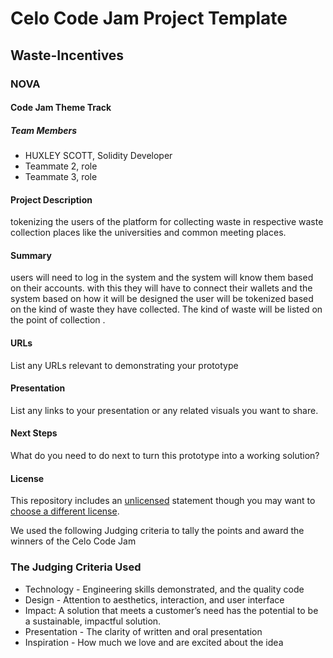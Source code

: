 # Celo Code Jam Project Template

## Waste-Incentives

### NOVA

#### Code Jam Theme Track

##### Team Members

- HUXLEY SCOTT, Solidity Developer
- Teammate 2, role
- Teammate 3, role
  
#### Project Description

tokenizing the users of the platform for collecting waste in respective waste collection places like the universities and common meeting places.

#### Summary

users will need to log in the system and the system will know them based on their accounts. with this they will have to connect their wallets and the system based on how it will be designed the user will be tokenized based on the kind of waste they have collected. The kind of waste will be listed on the point of collection . 
#### URLs

List any URLs relevant to demonstrating your prototype

#### Presentation

List any links to your presentation or any related visuals you want to share.

#### Next Steps

What do you need to do next to turn this prototype into a working solution?

#### License

This repository includes an [unlicensed](http://unlicense.org/) statement though you may want to [choose a different license](https://choosealicense.com/).

We used the following Judging criteria to tally the points and award the winners of the     Celo Code Jam 

### The Judging Criteria Used

<ul>
  <li>Technology - Engineering skills demonstrated, and the quality code</li>
  <li>Design - Attention to aesthetics, interaction, and user interface</li>
  <li>Impact: A solution that meets a customer’s need has the potential to be a sustainable, impactful solution.</li>
  <li>Presentation - The clarity of written and oral presentation</li>
  <li>Inspiration - How much we love and are excited about the idea</li>
</ul>










